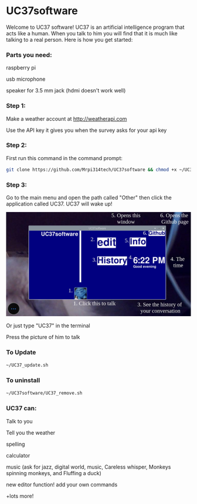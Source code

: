 # UC37software
Welcome to UC37 software!
UC37 is an artificial intelligence program that acts like a human. When you talk to
him you will find that it is much like talking to a real person. Here is how you get
started:

### Parts you need:

raspberry pi

usb microphone

speaker for 3.5 mm jack (hdmi doesn't work well)

### Step 1:

Make a weather account at http://weatherapi.com

Use the API key it gives you when the survey asks for your api key

### Step 2:

First run this command in the command prompt:

```bash
git clone https://github.com/Mrpi314tech/UC37software && chmod +x ~/UC37software/UC37_install.sh && ~/UC37software/UC37_install.sh
```
### Step 3:

Go to the main menu and open the path called "Other" then click the application called UC37. UC37 will wake up!

![](https://github.com/Mrpi314tech/UC37software/blob/main/images/HowTo.jpg)

Or just type "UC37" in the terminal

Press the picture of him to talk

### To Update
```bash
~/UC37_update.sh
```
### To uninstall
```bash
~/UC37software/UC37_remove.sh
```
### UC37 can:

Talk to you

Tell you the weather

spelling

calculator

music (ask for jazz, digital world, music, Careless whisper, Monkeys spinning monkeys, and Fluffing a duck)

new editor function! add your own commands

+lots more!
